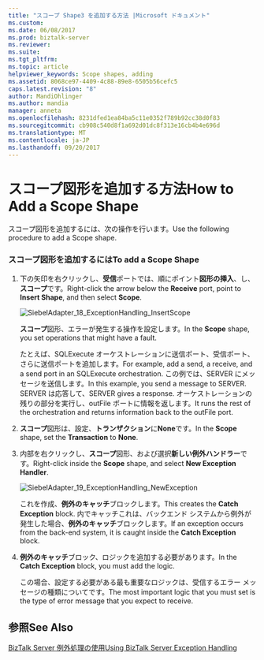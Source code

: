 ```yaml
---
title: "スコープ Shape3 を追加する方法 |Microsoft ドキュメント"
ms.custom: 
ms.date: 06/08/2017
ms.prod: biztalk-server
ms.reviewer: 
ms.suite: 
ms.tgt_pltfrm: 
ms.topic: article
helpviewer_keywords: Scope shapes, adding
ms.assetid: 8068ce97-4409-4c88-89e8-6505b56cefc5
caps.latest.revision: "8"
author: MandiOhlinger
ms.author: mandia
manager: anneta
ms.openlocfilehash: 8231dfed1ea84ba5c11e0352f789b92cc38d0f83
ms.sourcegitcommit: cb908c540d8f1a692d01dc8f313e16cb4b4e696d
ms.translationtype: MT
ms.contentlocale: ja-JP
ms.lasthandoff: 09/20/2017
---
```

# <a name="how-to-add-a-scope-shape"></a><span data-ttu-id="ba42e-102">スコープ図形を追加する方法</span><span class="sxs-lookup"><span data-stu-id="ba42e-102">How to Add a Scope Shape</span></span>
<span data-ttu-id="ba42e-103">スコープ図形を追加するには、次の操作を行います。</span><span class="sxs-lookup"><span data-stu-id="ba42e-103">Use the following procedure to add a Scope shape.</span></span>  
  
### <a name="to-add-a-scope-shape"></a><span data-ttu-id="ba42e-104">スコープ図形を追加するには</span><span class="sxs-lookup"><span data-stu-id="ba42e-104">To add a Scope Shape</span></span>  
  
1.  <span data-ttu-id="ba42e-105">下の矢印を右クリックし、**受信**ポートでは、順にポイント**図形の挿入**、し、**スコープ**です。</span><span class="sxs-lookup"><span data-stu-id="ba42e-105">Right-click the arrow below the **Receive** port, point to **Insert Shape**, and then select **Scope**.</span></span>  
  
     ![](../core/media/siebeladapter-18-exceptionhandling-insertscope.gif "SiebelAdapter_18_ExceptionHandling_InsertScope")  
  
     <span data-ttu-id="ba42e-106">**スコープ**図形、エラーが発生する操作を設定します。</span><span class="sxs-lookup"><span data-stu-id="ba42e-106">In the **Scope** shape, you set operations that might have a fault.</span></span>  
  
     <span data-ttu-id="ba42e-107">たとえば、SQLExecute オーケストレーションに送信ポート、受信ポート、さらに送信ポートを追加します。</span><span class="sxs-lookup"><span data-stu-id="ba42e-107">For example, add a send, a receive, and a send port in an SQLExecute orchestration.</span></span> <span data-ttu-id="ba42e-108">この例では、SERVER にメッセージを送信します。</span><span class="sxs-lookup"><span data-stu-id="ba42e-108">In this example, you send a message to SERVER.</span></span> <span data-ttu-id="ba42e-109">SERVER は応答して、</span><span class="sxs-lookup"><span data-stu-id="ba42e-109">SERVER gives a response.</span></span> <span data-ttu-id="ba42e-110">オーケストレーションの残りの部分を実行し、outFile ポートに情報を返します。</span><span class="sxs-lookup"><span data-stu-id="ba42e-110">It runs the rest of the orchestration and returns information back to the outFile port.</span></span>  
  
2.  <span data-ttu-id="ba42e-111">**スコープ**図形は、設定、**トランザクション**に**None**です。</span><span class="sxs-lookup"><span data-stu-id="ba42e-111">In the **Scope** shape, set the **Transaction** to **None**.</span></span>  
  
3.  <span data-ttu-id="ba42e-112">内部を右クリックし、**スコープ**図形、および選択**新しい例外ハンドラー**です。</span><span class="sxs-lookup"><span data-stu-id="ba42e-112">Right-click inside the **Scope** shape, and select **New Exception Handler**.</span></span>  
  
     ![](../core/media/siebeladapter-19-exceptionhandling-newexception.gif "SiebelAdapter_19_ExceptionHandling_NewException")  
  
     <span data-ttu-id="ba42e-113">これを作成、**例外のキャッチ**ブロックします。</span><span class="sxs-lookup"><span data-stu-id="ba42e-113">This creates the **Catch Exception** block.</span></span> <span data-ttu-id="ba42e-114">内でキャッチこれは、バックエンド システムから例外が発生した場合、**例外のキャッチ**ブロックします。</span><span class="sxs-lookup"><span data-stu-id="ba42e-114">If an exception occurs from the back-end system, it is caught inside the **Catch Exception** block.</span></span>  
  
4.  <span data-ttu-id="ba42e-115">**例外のキャッチ**ブロック、ロジックを追加する必要があります。</span><span class="sxs-lookup"><span data-stu-id="ba42e-115">In the **Catch Exception** block, you must add the logic.</span></span>  
  
     <span data-ttu-id="ba42e-116">この場合、設定する必要がある最も重要なロジックは、受信するエラー メッセージの種類についてです。</span><span class="sxs-lookup"><span data-stu-id="ba42e-116">The most important logic that you must set is the type of error message that you expect to receive.</span></span>  
  
## <a name="see-also"></a><span data-ttu-id="ba42e-117">参照</span><span class="sxs-lookup"><span data-stu-id="ba42e-117">See Also</span></span>  
 [<span data-ttu-id="ba42e-118">BizTalk Server 例外処理の使用</span><span class="sxs-lookup"><span data-stu-id="ba42e-118">Using BizTalk Server Exception Handling</span></span>](../core/using-biztalk-server-exception-handling1.md)